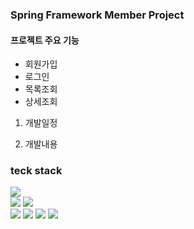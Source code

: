 ### Spring Framework Member Project
#### 프로젝트 주요 기능
- 회원가입
- 로그인
- 목록조회
- 상세조회

1. 개발일정

2. 개발내용

### teck stack
<img src="https://img.shields.io/badge/java-007396?style=flat-square&logo=java&logoColor=white"><br>
<img src="https://img.shields.io/badge/IntelliJ-000000?style=flat-square&logo=IntelliJ&logoColor=white">
<img src="https://img.shields.io/badge/MySQL-4479A1?style=flat-square&logo=MySQL&logoColor=white"/><br>
<img src="https://img.shields.io/badge/JavaScript-F7DF1E?style=flat-square&logo=JavaScript&logoColor=white"/>
<img src="https://img.shields.io/badge/HTML-E34F26?style=flat-square&logo=HTML&logoColor=white"/>
<img src="https://img.shields.io/badge/css-1572B6?style=flat-square&logo=css3&logoColor=white">
<img src="https://img.shields.io/badge/bootstrap-7952B3?style=flat-square&logo=bootstrap&logoColor=white"><br>

